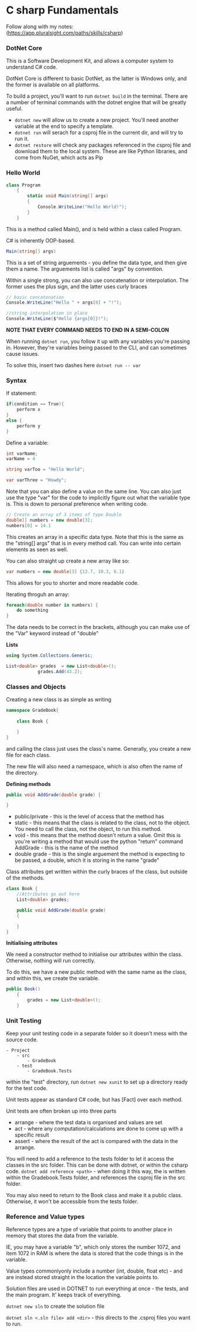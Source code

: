 # C sharp Fundamentals

Follow along with my notes: (https://app.pluralsight.com/paths/skills/csharp)

### DotNet Core

This is a Software Development Kit, and allows a computer system to understand C# code.

DotNet Core is different to basic DotNet, as the latter is Windows only, and the former is available on all platforms. 

To build a project, you'll want to run `dotnet build` in the terminal. There are a number of terminal commands with the dotnet engine that will be greatly useful.

- `dotnet new` will allow us to create a new project. You'll need another variable at the end to specify a template.
- `dotnet run` will serach for a csproj file in the current dir, and will try to run it.
- `dotnet restore` will check any packages referenced in the csproj file and download them to the local system. These are like Python libraries, and come from NuGet, which acts as Pip

### Hello World

```csharp
class Program
    {
        static void Main(string[] args)
        {
            Console.WriteLine("Hello World!");
        }
    }

```

This is a method called Main(), and is held within a class called Program. 

C# is inherently OOP-based.

```csharp
Main(string[] args)
```

This is a set of string arguements - you define the data type, and then give them a name. The arguements list is called "args" by convention.

Within a single strong, you can also use concatenation or interpolation.
The former uses the plus sign, and the latter uses curly braces

```csharp
// basic concatenation
Console.WriteLine("Hello " + args[0] + "!");

//string interpolation in place
Console.WriteLine($"Hello {args[0]}!");
```

**NOTE THAT EVERY COMMAND NEEDS TO END IN A SEMI-COLON**

When running `dotnet run`, you follow it up with any variables you're passing in. However, they're variables being passed to the CLI, and can sometimes cause issues. 

To solve this, insert two dashes here `dotnet run -- var`

### Syntax

If statement:

```csharp
if(condition == True){
	perform x
}
else {
	perform y
}
```

Define a variable:

```csharp
int varName;
varName = 4

string varToo = "Hello World";

var varThree = "Howdy";
```

Note that you can also define a value on the same line.
You can also just use the type "var" for the code to implicitly figure out what the variable type is. This is down to personal preference when writing code.

```csharp
// Create an array of 3 items of type Double
double[] numbers = new double[3];
numbers[0] = 14.1
```

This creates an array in a specific data type. Note that this is the same as the "string[] args" that is in every method call. You can write into certain elements as seen as well. 

You can also straight up create a new array like so:

```csharp
var numbers = new double[3] {12.7, 10.3, 6.1}
```

This allows for you to shorter and more readable code.

Iterating throguh an array:

```csharp
foreach(double number in numbers) {
	do something
}
```

The data needs to be correct in the brackets, although you can make use of the "Var" keyword instead of "double"

**Lists**

```csharp
using System.Collections.Generic;

List<double> grades  = new List<double>();
        	grades.Add(43.2);

```

### Classes and Objects

Creating a new class is as simple as writing

```csharp
namespace GradeBook{
    
    class Book {

    }
}
```

and calling the class just uses the class's name. Generally, you create a new file for each class.

The new file will also need a namespace, which is also often the name of the directory.

**Defining methods**

```csharp
public void AddGrade(double grade) {

}
```

- public/private - this is the level of access that the method has 
- static - this means that the class is related to the class, not to the object. You need to call the class, not the object, to run this method.
- void - this means that the method doesn't return a value. Omit this is you're writing a method that would use the python "return" command
AddGrade - this is the name of the method
- double grade - this is the single arguement the method is expecting to be passed, a double, which it is storing in the name "grade"

Class attributes get written within the curly braces of the class, but outside of the methods. 

```csharp
class Book {
    //Attributes go out here
    List<double> grades;

    public void AddGrade(double grade) 
    {

    }
}
```

**Initialising attributes**

We need a constructor method to initialise our attributes within the class. Otherwise, nothing will run correctly.

To do this, we have a new public method with the same name as the class, and within this, we create the variable.

```csharp
public Book()
    {
        grades = new List<double>();
    }
```

### Unit Testing

Keep your unit testing code in a separate folder so it doesn't mess with the source code.

```
- Project
    - src
        - GradeBook
    - test
        - GradeBook.Tests
```

within the "test" directory, run `dotnet new xunit` to set up a directory ready for the test code.

Unit tests appear as standard C# code, but has [Fact] over each method. 

Unit tests are often broken up into three parts

- arrange - where the test data is organised and values are set
- act - where any computation/calculations are done to come up with a specific result
- assert - where the result of the act is compared with the data in the arrange.

You will need to add a reference to the tests folder to let it access the classes in the src folder. This can be done with dotnet, or within the csharp code. 
`dotnet add reference <path>` - when doing it this way, the <path> is written within the Gradebook.Tests folder, and references the csproj file in the src folder.

You may also need to return to the Book class and make it a public class. Otherwise, it won't be accessible from the tests folder. 

### Reference and Value types

Reference types are a type of variable that points to another place in memory that stores the data from the variable. 

IE, you may have a variable "b", which only stores the number 1072, and item 1072 in RAM is where the data is stored that the code things is in the variable.

Value types commonlyonly include a number (int, double, float etc) - and are instead stored straight in the location the variable points to. 

Solution files are used in DOTNET to run everything at once - the tests, and the main program. It' keeps track of everything.

`dotnet new sln` to create the solution file

`dotnet sln <.sln file> add <dir>` - this directs to the .csproj files you want to run.

    